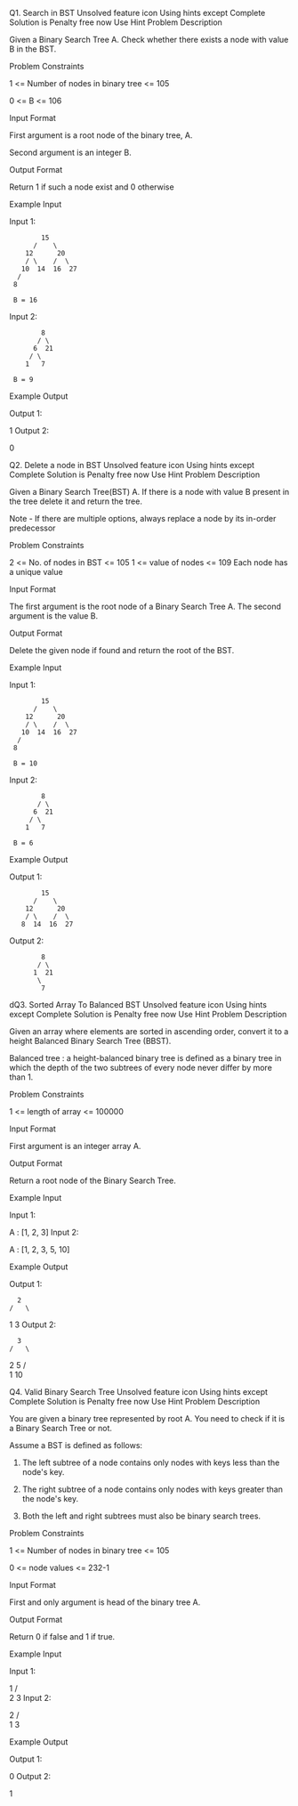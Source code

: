 Q1. Search in BST
Unsolved
feature icon
Using hints except Complete Solution is Penalty free now
Use Hint
Problem Description

Given a Binary Search Tree A. Check whether there exists a node with value B in the BST.


Problem Constraints

1 <= Number of nodes in binary tree <= 105

0 <= B <= 106



Input Format

First argument is a root node of the binary tree, A.

Second argument is an integer B.



Output Format

Return 1 if such a node exist and 0 otherwise



Example Input

Input 1:

            15
          /    \
        12      20
        / \    /  \
       10  14  16  27
      /
     8

     B = 16
Input 2:

            8
           / \
          6  21
         / \
        1   7

     B = 9


Example Output

Output 1:

 1
Output 2:

 0
 
 
 
Q2. Delete a node in BST
Unsolved
feature icon
Using hints except Complete Solution is Penalty free now
Use Hint
Problem Description

Given a Binary Search Tree(BST) A. If there is a node with value B present in the tree delete it and return the tree.

Note - If there are multiple options, always replace a node by its in-order predecessor


Problem Constraints

2 <= No. of nodes in BST <= 105
1 <= value of nodes <= 109
Each node has a unique value


Input Format

The first argument is the root node of a Binary Search Tree A.
The second argument is the value B.


Output Format

Delete the given node if found and return the root of the BST.


Example Input

Input 1:

            15
          /    \
        12      20
        / \    /  \
       10  14  16  27
      /
     8

     B = 10

Input 2:

            8
           / \
          6  21
         / \
        1   7

     B = 6



Example Output

Output 1:

            15
          /    \
        12      20
        / \    /  \
       8  14  16  27

Output 2:

            8
           / \
          1  21
           \
            7



dQ3. Sorted Array To Balanced BST
Unsolved
feature icon
Using hints except Complete Solution is Penalty free now
Use Hint
Problem Description

Given an array where elements are sorted in ascending order, convert it to a height Balanced Binary Search Tree (BBST).

Balanced tree : a height-balanced binary tree is defined as a binary tree in which the depth of the two subtrees of every node never differ by more than 1.



Problem Constraints

1 <= length of array <= 100000



Input Format

First argument is an integer array A.



Output Format

Return a root node of the Binary Search Tree.



Example Input

Input 1:

 A : [1, 2, 3]
Input 2:

 A : [1, 2, 3, 5, 10]


Example Output

Output 1:

      2
    /   \
   1     3
Output 2:

      3
    /   \
   2     5
  /       \
 1         10



Q4. Valid Binary Search Tree
Unsolved
feature icon
Using hints except Complete Solution is Penalty free now
Use Hint
Problem Description

You are given a binary tree represented by root A. You need to check if it is a Binary Search Tree or not.


Assume a BST is defined as follows:

1) The left subtree of a node contains only nodes with keys less than the node's key.

2) The right subtree of a node contains only nodes with keys greater than the node's key.

3) Both the left and right subtrees must also be binary search trees.





Problem Constraints

1 <= Number of nodes in binary tree <= 105





0 <= node values <= 232-1





Input Format

First and only argument is head of the binary tree A.



Output Format

Return 0 if false and 1 if true.



Example Input

Input 1:

 
   1
  /  \
 2    3
Input 2:

 
  2
 / \
1   3


Example Output

Output 1:

 0
Output 2:

 1


 